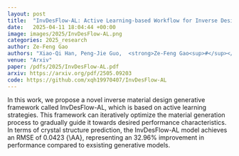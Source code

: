 ```yaml
---
layout: post
title:  "InvDesFlow-AL: Active Learning-based Workflow for Inverse Design of Functional Materials"
date:   2025-04-11 18:04:44 +00:00
image: images/2025/InvDesFlow-AL.png
categories: 2025_research
author: Ze-Feng Gao
authors: "Xiao-Qi Han, Peng-Jie Guo,  <strong>Ze-Feng Gao<sup>#</sup></strong>, Hao Sun<sup>#</sup>,Zhong-Yi Lu<sup>#</sup>"
venue: "Arxiv"
paper: /pdfs/2025/InvDesFlow-AL.pdf
arxiv: https://arxiv.org/pdf/2505.09203
code: https://github.com/xqh19970407/InvDesFlow-AL
---
```

In this work, we propose a novel inverse material design generative framework called InvDesFlow-AL, which is based on active learning strategies. This framework can iteratively optimize the material generation process to gradually guide it towards desired performance characteristics. In terms of crystal structure prediction, the InvDesFlow-AL model achieves an RMSE of 0.0423 {\AA}, representing an 32.96% improvement in performance compared to exsisting generative models. 